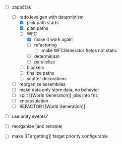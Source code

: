 - [ ] zápočťák
    - [ ] redo levelgen with determinism
        - [x] pick path starts
        - [x] plan paths
        - [ ] WFC
            - [x] make it work again
            - [ ] refactoring
                - [ ] make WFCGenerator fields not static
            - [ ] determinism
            - [ ] parallelize
        - [ ] blockers
        - [ ] finalize paths
        - [ ] scatter decorations
    - [ ] reorganize assemblies
    - [ ] make data only store data, no behavior
    - [ ] split [[World Generation]] jobs into fns
    - [ ] encapsulation
    - [ ] REFACTOR [[World Generation]]
- [ ] use unity events?
- [ ] reorganize (and rename)


- [ ] make [[Targetting]] target priority configurable

